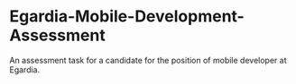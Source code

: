 # Egardia-Mobile-Development-Assessment
An assessment task for a candidate for the position of mobile developer at Egardia.
